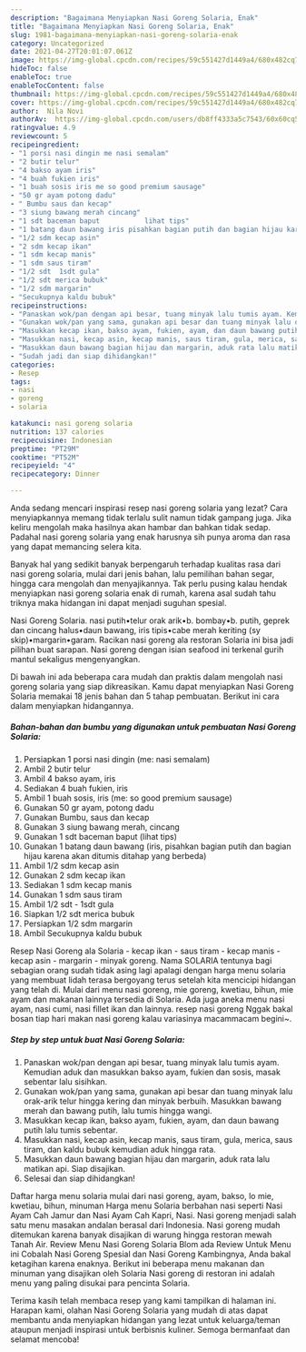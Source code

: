 ```yaml
---
description: "Bagaimana Menyiapkan Nasi Goreng Solaria, Enak"
title: "Bagaimana Menyiapkan Nasi Goreng Solaria, Enak"
slug: 1981-bagaimana-menyiapkan-nasi-goreng-solaria-enak
category: Uncategorized
date: 2021-04-27T20:01:07.061Z
image: https://img-global.cpcdn.com/recipes/59c551427d1449a4/680x482cq70/nasi-goreng-solaria-foto-resep-utama.jpg
hideToc: false
enableToc: true
enableTocContent: false
thumbnail: https://img-global.cpcdn.com/recipes/59c551427d1449a4/680x482cq70/nasi-goreng-solaria-foto-resep-utama.jpg
cover: https://img-global.cpcdn.com/recipes/59c551427d1449a4/680x482cq70/nasi-goreng-solaria-foto-resep-utama.jpg
author:  Nila Novi
authorAv:  https://img-global.cpcdn.com/users/db8ff4333a5c7543/60x60cq50/avatar.jpg
ratingvalue: 4.9
reviewcount: 5
recipeingredient:
- "1 porsi nasi dingin me nasi semalam"
- "2 butir telur"
- "4 bakso ayam iris"
- "4 buah fukien iris"
- "1 buah sosis iris me so good premium sausage"
- "50 gr ayam potong dadu"
- " Bumbu saus dan kecap"
- "3 siung bawang merah cincang"
- "1 sdt baceman baput           lihat tips"
- "1 batang daun bawang iris pisahkan bagian putih dan bagian hijau karena akan ditumis ditahap yang berbeda"
- "1/2 sdm kecap asin"
- "2 sdm kecap ikan"
- "1 sdm kecap manis"
- "1 sdm saus tiram"
- "1/2 sdt  1sdt gula"
- "1/2 sdt merica bubuk"
- "1/2 sdm margarin"
- "Secukupnya kaldu bubuk"
recipeinstructions:
- "Panaskan wok/pan dengan api besar, tuang minyak lalu tumis ayam. Kemudian aduk dan masukkan bakso ayam, fukien dan sosis, masak sebentar lalu sisihkan."
- "Gunakan wok/pan yang sama, gunakan api besar dan tuang minyak lalu orak-arik telur hingga kering dan minyak berbuih. Masukkan bawang merah dan bawang putih, lalu tumis hingga wangi."
- "Masukkan kecap ikan, bakso ayam, fukien, ayam, dan daun bawang putih lalu tumis sebentar."
- "Masukkan nasi, kecap asin, kecap manis, saus tiram, gula, merica, saus tiram, dan kaldu bubuk kemudian aduk hingga rata."
- "Masukkan daun bawang bagian hijau dan margarin, aduk rata lalu matikan api. Siap disajikan."
- "Sudah jadi dan siap dihidangkan!"
categories:
- Resep
tags:
- nasi
- goreng
- solaria

katakunci: nasi goreng solaria 
nutrition: 137 calories
recipecuisine: Indonesian
preptime: "PT29M"
cooktime: "PT52M"
recipeyield: "4"
recipecategory: Dinner

---
```



Anda sedang mencari inspirasi resep nasi goreng solaria yang lezat? Cara menyiapkannya memang tidak terlalu sulit namun tidak gampang juga. Jika keliru mengolah maka hasilnya akan hambar dan bahkan tidak sedap. Padahal nasi goreng solaria yang enak harusnya sih punya aroma dan rasa yang dapat memancing selera kita.


Banyak hal yang sedikit banyak berpengaruh terhadap kualitas rasa dari nasi goreng solaria, mulai dari jenis bahan, lalu pemilihan bahan segar, hingga cara mengolah dan menyajikannya. Tak perlu pusing kalau hendak menyiapkan nasi goreng solaria enak di rumah, karena asal sudah tahu triknya maka hidangan ini dapat menjadi suguhan spesial.

Nasi Goreng Solaria. nasi putih•telur orak arik•b. bombay•b. putih, geprek dan cincang halus•daun bawang, iris tipis•cabe merah keriting (sy skip)•margarin•garam. Racikan nasi goreng ala restoran Solaria ini bisa jadi pilihan buat sarapan. Nasi goreng dengan isian seafood ini terkenal gurih mantul sekaligus mengenyangkan.


Di bawah ini ada beberapa cara mudah dan praktis dalam mengolah nasi goreng solaria yang siap dikreasikan. Kamu dapat menyiapkan Nasi Goreng Solaria memakai 18 jenis bahan dan 5 tahap pembuatan. Berikut ini cara dalam menyiapkan hidangannya.

<!--inarticleads1-->

##### Bahan-bahan dan bumbu yang digunakan untuk pembuatan Nasi Goreng Solaria:

1. Persiapkan 1 porsi nasi dingin (me: nasi semalam)
1. Ambil 2 butir telur
1. Ambil 4 bakso ayam, iris
1. Sediakan 4 buah fukien, iris
1. Ambil 1 buah sosis, iris (me: so good premium sausage)
1. Gunakan 50 gr ayam, potong dadu
1. Gunakan  Bumbu, saus dan kecap
1. Gunakan 3 siung bawang merah, cincang
1. Gunakan 1 sdt baceman baput           (lihat tips)
1. Gunakan 1 batang daun bawang (iris, pisahkan bagian putih dan bagian hijau karena akan ditumis ditahap yang berbeda)
1. Ambil 1/2 sdm kecap asin
1. Gunakan 2 sdm kecap ikan
1. Sediakan 1 sdm kecap manis
1. Gunakan 1 sdm saus tiram
1. Ambil 1/2 sdt - 1sdt gula
1. Siapkan 1/2 sdt merica bubuk
1. Persiapkan 1/2 sdm margarin
1. Ambil Secukupnya kaldu bubuk


Resep Nasi Goreng ala Solaria - kecap ikan - saus tiram - kecap manis - kecap asin - margarin - minyak goreng. Nama SOLARIA tentunya bagi sebagian orang sudah tidak asing lagi apalagi dengan harga menu solaria yang membuat lidah terasa bergoyang terus setelah kita mencicipi hidangan yang telah di. Mulai dari menu nasi goreng, mie goreng, kwetiau, bihun, mie ayam dan makanan lainnya tersedia di Solaria. Ada juga aneka menu nasi ayam, nasi cumi, nasi fillet ikan dan lainnya. resep nasi goreng Nggak bakal bosan tiap hari makan nasi goreng kalau variasinya macammacam begini~. 

<!--inarticleads2-->

##### Step by step untuk buat Nasi Goreng Solaria:

1. Panaskan wok/pan dengan api besar, tuang minyak lalu tumis ayam. Kemudian aduk dan masukkan bakso ayam, fukien dan sosis, masak sebentar lalu sisihkan.
1. Gunakan wok/pan yang sama, gunakan api besar dan tuang minyak lalu orak-arik telur hingga kering dan minyak berbuih. Masukkan bawang merah dan bawang putih, lalu tumis hingga wangi.
1. Masukkan kecap ikan, bakso ayam, fukien, ayam, dan daun bawang putih lalu tumis sebentar.
1. Masukkan nasi, kecap asin, kecap manis, saus tiram, gula, merica, saus tiram, dan kaldu bubuk kemudian aduk hingga rata.
1. Masukkan daun bawang bagian hijau dan margarin, aduk rata lalu matikan api. Siap disajikan.
1. Selesai dan siap dihidangkan!

Daftar harga menu solaria mulai dari nasi goreng, ayam, bakso, lo mie, kwetiau, bihun, minuman Harga menu Solaria berbahan nasi seperti Nasi Ayam Cah Jamur dan Nasi Ayam Cah Kapri, Nasi. Nasi goreng menjadi salah satu menu masakan andalan berasal dari Indonesia. Nasi goreng mudah ditemukan karena banyak disajikan di warung hingga restoran mewah Tanah Air. Review Menu Nasi Goreng Solaria Blom ada Review Untuk Menu ini Cobalah Nasi Goreng Spesial dan Nasi Goreng Kambingnya, Anda bakal ketagihan karena enaknya. Berikut ini beberapa menu makanan dan minuman yang disajikan oleh Solaria Nasi goreng di restoran ini adalah menu yang paling disukai para pencinta Solaria. 

Terima kasih telah membaca resep yang kami tampilkan di halaman ini. Harapan kami, olahan Nasi Goreng Solaria yang mudah di atas dapat membantu anda menyiapkan hidangan yang lezat untuk keluarga/teman ataupun menjadi inspirasi untuk berbisnis kuliner. Semoga bermanfaat dan selamat mencoba!
